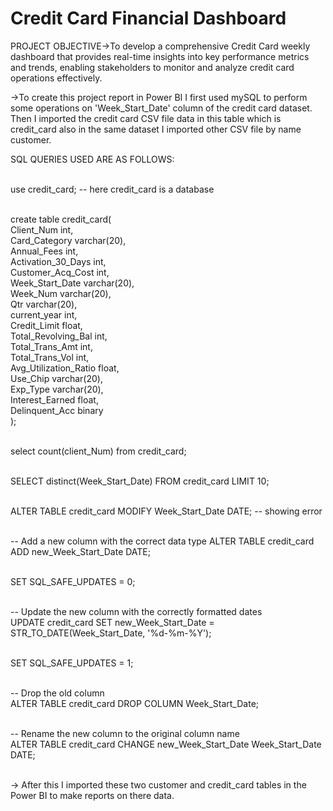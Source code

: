 # Credit Card Financial Dashboard

PROJECT OBJECTIVE->To develop a comprehensive Credit Card weekly dashboard that provides real-time insights into key performance metrics and trends, enabling stakeholders to monitor and analyze credit card operations effectively.<br>

->To create this project report in Power BI I first used mySQL to perform some operations on 'Week_Start_Date' column of the credit card dataset. Then I imported the credit card CSV file data in this table which is credit_card also in the same dataset I imported other CSV file by name customer.<br>

SQL QUERIES USED ARE AS FOLLOWS:<br><br>

use credit_card;      -- here credit_card is a database<br><br>

create table credit_card(<br>
Client_Num	int,<br>
Card_Category varchar(20),<br>
Annual_Fees	int,<br>
Activation_30_Days int,<br>
Customer_Acq_Cost int,<br>
Week_Start_Date	varchar(20),<br>
Week_Num varchar(20),<br>
Qtr	varchar(20),<br>
current_year int,<br>
Credit_Limit float,<br>
Total_Revolving_Bal	int,<br>
Total_Trans_Amt	int,<br>
Total_Trans_Vol	int,<br>
Avg_Utilization_Ratio float,<br>
Use_Chip varchar(20),<br>
Exp_Type varchar(20),<br>
Interest_Earned float,<br>
Delinquent_Acc binary<br>
);<br><br>

select count(client_Num) from credit_card;<br><br>

SELECT distinct(Week_Start_Date) FROM credit_card LIMIT 10;<br><br>

ALTER TABLE credit_card
MODIFY Week_Start_Date DATE; -- showing error <br><br>

-- Add a new column with the correct data type
ALTER TABLE credit_card ADD new_Week_Start_Date DATE;<br><br>


SET SQL_SAFE_UPDATES = 0;<br><br>

-- Update the new column with the correctly formatted dates<br>
UPDATE credit_card
SET new_Week_Start_Date = STR_TO_DATE(Week_Start_Date, '%d-%m-%Y');<br><br>

SET SQL_SAFE_UPDATES = 1;<br><br>

-- Drop the old column<br>
ALTER TABLE credit_card DROP COLUMN Week_Start_Date;<br><br>

-- Rename the new column to the original column name<br>
ALTER TABLE credit_card CHANGE new_Week_Start_Date Week_Start_Date DATE;<br><br>

-> After this I imported these two customer and credit_card tables in the Power BI to make reports on there data. 

